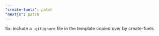 ```yaml
---
"create-fuels": patch
"nextjs": patch
---
```


fix: include a `.gitignore` file in the template copied over by create-fuels
